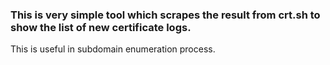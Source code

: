 ### This is very simple tool which scrapes the result from crt.sh to show the list of new certificate logs. 

This is useful in subdomain enumeration process.

